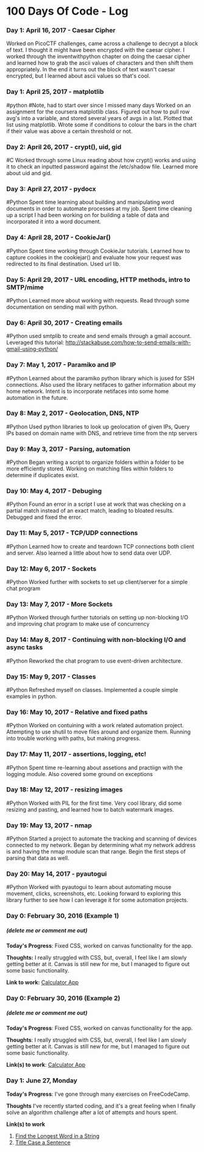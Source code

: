 # 100 Days Of Code - Log


### Day 1: April 16, 2017 - Caesar Cipher
Worked on PicoCTF challenges, came across a challenge to decrypt a block of text. I thought it might have been encrypted with the caesar cipher. I worked through the inventwithpython chapter on doing the caesar cipher and learned how to grab the ascii values of characters and then shift them appropriately. In the end it turns out the block of text wasn't caesar encrypted, but I 
learned about ascii values so that's cool. 

### Day 1: April 25, 2017 - matplotlib
#python
#Note, had to start over since I missed many days
Worked on an assignment for the coursera matplotlib class. Figured out how to pull row avg's into a variable, and stored several years of avgs in a list. Plotted that list using matplotlib. Wrote some if conditions to colour the bars in the chart if their value was above a certain threshold or not.

### Day 2: April 26, 2017 - crypt(), uid, gid
#C
Worked through some Linux reading about how crypt() works and using it to check an inputted password against the /etc/shadow file. Learned more about uid and gid.

### Day 3: April 27, 2017 - pydocx
#Python
Spent time learning about building and manipulating word documents in order to automate processes at my job. Spent time cleaning up a script I had been working on for building a table of data and incorporated it into a word document. 

### Day 4: April 28, 2017 - CookieJar()
#Python
Spent time working through CookieJar tutorials. Learned how to capture cookies in the cookiejar() and evaluate how your request was redirected to its final destination. Used url lib. 

### Day 5: April 29, 2017 - URL encoding, HTTP methods, intro to SMTP/mime
#Python
Learned more about working with requests. Read through some documentation on sending mail with python. 

### Day 6: April 30, 2017 - Creating emails
#Python
used smtplib to create and send emails through a gmail account. Leveraged this tutorial: http://stackabuse.com/how-to-send-emails-with-gmail-using-python/

### Day 7: May 1, 2017 - Paramiko and IP 
#Python
Learned about the paramiko python library which is jused for SSH connections. Also used the library netifaces to gather information about my home network. Intent is to incorporate netifaces into some home automation in the future. 


### Day 8: May 2, 2017 - Geolocation, DNS, NTP 
#Python
Used python libraries to look up geolocation of given IPs, Query IPs based on domain name with DNS, and retrieve time from the ntp servers

### Day 9: May 3, 2017 - Parsing, automation 
#Python
Began writing a script to organize folders within a folder to be more efficiently stored. Working on matching files within folders to determine if duplicates exist. 

### Day 10: May 4, 2017 - Debuging 
#Python
Found an error in a script I use at work that was checking on a partial match instead of an exact match, leading to bloated results. Debugged and fixed the error. 

### Day 11: May 5, 2017 - TCP/UDP connections 
#Python
Learned how to create and teardown TCP connections both client and server. Also learned a little about how to send data over UDP. 

### Day 12: May 6, 2017 - Sockets 
#Python
Worked further with sockets to set up client/server for a simple chat program 

### Day 13: May 7, 2017 - More Sockets 
#Python
Worked through further tutorials on setting up non-blocking I/O and improving chat program to make use of concurrency 

### Day 14: May 8, 2017 - Continuing with non-blocking I/O and async tasks 
#Python
Reworked the chat program to use event-driven architecture. 

### Day 15: May 9, 2017 - Classes
#Python
Refreshed myself on classes. Implemented a couple simple examples in python. 

### Day 16: May 10, 2017 - Relative and fixed paths
#Python
Worked on contuining with a work related automation project. Attempting to use shutil to move files around and organize them. Running into trouble working with paths, but making progress.

### Day 17: May 11, 2017 - assertions, logging, etc!
#Python
Spent time re-learning about assetions and practiign with the logging module. Also covered some ground on exceptions 

### Day 18: May 12, 2017 - resizing images
#Python
Worked  with PIL for the first time. Very cool library, did some resizing and pasting, and learned how to batch watermark images.

### Day 19: May 13, 2017 - nmap
#Python
Started a project to automate the tracking and scanning of devices connected to my network. Began by determining what my network address is and having the nmap module scan that range. Begin the first steps of parsing that data as well. 

### Day 20: May 14, 2017 - pyautogui
#Python
Worked with pyautogui to learn about automating mouse movement, clicks, screenshots, etc. Looking forward to exploring this library further to see how I can leverage it for some automation projects. 


### Day 0: February 30, 2016 (Example 1)
##### (delete me or comment me out)

**Today's Progress**: Fixed CSS, worked on canvas functionality for the app.

**Thoughts:** I really struggled with CSS, but, overall, I feel like I am slowly getting better at it. Canvas is still new for me, but I managed to figure out some basic functionality.

**Link to work:** [Calculator App](http://www.example.com)

### Day 0: February 30, 2016 (Example 2)
##### (delete me or comment me out)

**Today's Progress**: Fixed CSS, worked on canvas functionality for the app.

**Thoughts**: I really struggled with CSS, but, overall, I feel like I am slowly getting better at it. Canvas is still new for me, but I managed to figure out some basic functionality.

**Link(s) to work**: [Calculator App](http://www.example.com)


### Day 1: June 27, Monday

**Today's Progress**: I've gone through many exercises on FreeCodeCamp.

**Thoughts** I've recently started coding, and it's a great feeling when I finally solve an algorithm challenge after a lot of attempts and hours spent.

**Link(s) to work**
1. [Find the Longest Word in a String](https://www.freecodecamp.com/challenges/find-the-longest-word-in-a-string)
2. [Title Case a Sentence](https://www.freecodecamp.com/challenges/title-case-a-sentence)
